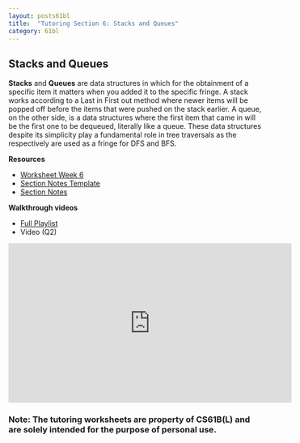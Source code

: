 ```yaml
---
layout: posts61bl
title:  "Tutoring Section 6: Stacks and Queues"
category: 61bl
---
```


## Stacks and Queues

**Stacks** and **Queues** are data structures in which for the obtainment of a specific item it matters when you added it to the specific fringe. A stack works according to a Last in First out method where newer items will be popped off before the items that were pushed on the stack earlier. A queue, on the other side, is a data structures where the first item that came in will be the first one to be dequeued, literally like a queue. These data structures despite its simplicity play a fundamental role in tree traversals as the respectively are used as a fringe for DFS and BFS.

**Resources**
- [Worksheet Week 6](/assets/docs/Worksheet6Tutoring.pdf)
- [Section Notes Template](/assets/docs/Q6Template.pdf)
- [Section Notes](/)

**Walkthrough videos**
- [Full Playlist](https://www.youtube.com/playlist?list=PLDMWsWbBOBRL84s2Np2ESEsMT6SVMegrd)
- Video (Q2)
<iframe width="560" height="315" src="https://www.youtube.com/embed/vJHvDEgXhVg" frameborder="0" allow="accelerometer; autoplay; encrypted-media; gyroscope; picture-in-picture" allowfullscreen></iframe>

### Note: The tutoring worksheets are property of CS61B(L) and are solely intended for the purpose of personal use.
